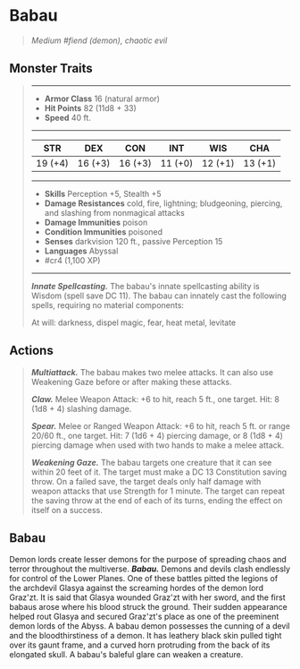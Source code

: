 # Babau
>*Medium #fiend (demon), chaotic evil*
## Monster Traits
>___
>- **Armor Class** 16 (natural armor)
>- **Hit Points** 82 (11d8 + 33)
>- **Speed** 40 ft.
>___
>|STR|DEX|CON|INT|WIS|CHA|
>|:---:|:---:|:---:|:---:|:---:|:---:|
>|19 (+4)|16 (+3)|16 (+3)|11 (+0)|12 (+1)|13 (+1)|
>___
>- **Skills** Perception +5, Stealth +5
>- **Damage Resistances** cold, fire, lightning; bludgeoning, piercing, and slashing from nonmagical attacks
>- **Damage Immunities** poison
>- **Condition Immunities** poisoned
>- **Senses** darkvision 120 ft., passive Perception 15
>- **Languages** Abyssal
>- #cr4 (1,100 XP)
>___
>***Innate Spellcasting.*** The babau's innate spellcasting ability is Wisdom (spell save DC 11). The babau can innately cast the following spells, requiring no material components:  
>
>At will: darkness, dispel magic, fear, heat metal, levitate  
>
## Actions
>***Multiattack.*** The babau makes two melee attacks. It can also use Weakening Gaze before or after making these attacks.  
>
>***Claw.*** Melee Weapon Attack: +6 to hit, reach 5 ft., one target. Hit: 8 (1d8 + 4) slashing damage.  
>
>***Spear.*** Melee  or Ranged Weapon Attack: +6 to hit, reach 5 ft. or range 20/60 ft., one target. Hit: 7 (1d6 + 4) piercing damage, or 8 (1d8 + 4) piercing damage when used with two hands to make a melee attack.  
>
>***Weakening Gaze.*** The babau targets one creature that it can see within 20 feet of it. The target must make a DC 13 Constitution saving throw. On a failed save, the target deals only half damage with weapon attacks that use Strength for 1 minute. The target can repeat the saving throw at the end of each of its turns, ending the effect on itself on a success.
## Babau
Demon lords create lesser demons for the purpose of spreading chaos and terror throughout the multiverse.
***Babau.*** Demons and devils clash endlessly for control of the Lower Planes. One of these battles pitted the legions of the archdevil Glasya against the screaming hordes of the demon lord Graz'zt. It is said that Glasya wounded Graz'zt with her sword, and the first babaus arose where his blood struck the ground. Their sudden appearance helped rout Glasya and secured Graz'zt's place as one of the preeminent demon lords of the Abyss.
A babau demon possesses the cunning of a devil and the bloodthirstiness of a demon. It has leathery black skin pulled tight over its gaunt frame, and a curved horn protruding from the back of its elongated skull. A babau's baleful glare can weaken a creature.